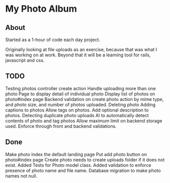 # My Photo Album

## About

Started as a 1-hour of code each day project.

Originally looking at file uploads as an exercise, because that was what I was working on at work. Beyond that it will be a learning tool for rails, javascript and css.

## TODO

Testing photos controller create action
Handle uploading more than one photo
Page to display detail of individual photo
Display list of photos on photo#index page
Backend validation on create photo action by mime type, and photo size, and number of photos uploaded.
Deleting photo
Adding captions to photos
Allow tags on photos.
Add optional description to photos.
Detecting duplicate photo uploads
AI to automatically detect contents of photo and tag photos
Allow maximum limit on backend storage used. Enforce through front and backend validations.

## Done

Make photo index the default landing page
Put add photo button on photo#index page
Create photo needs to create uploads folder if it does not exist.
Added Tests for Photo model class.
Added validation to enforce presence of photo name and file name.
Database migration to make photo names not null.
